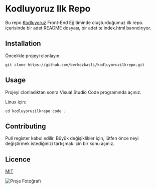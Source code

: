 # Kodluyoruz Ilk Repo

Bu repo  [Kodluyoruz](https://www.kodluyoruz.org/) Front-End Eğitiminde oluşturduğumuz ilk repo. içerisinde bir adet README dosyası, bir adet te index.html barındırıyor.

## Installation

Öncelikle projeyi clonlayın.

`git clone https://github.com/berkozkasli/kodluyoruzilkrepo.git`

## Usage

Projeyi clonladıktan sonra Visual Studio Code programında açınız.

Linux için:

`cd kodluyoruzilkrepo
code .`

## Contributing

Pull register kabul edilir. Büyük değişiklikler için, lütfen önce neyi değiştirmek istediğinizi tartışmak için bir konu açınız.

## Licence

[MIT](https://opensource.org/licenses/MIT)



![Proje Fotoğrafı](kodluyoruz.png")